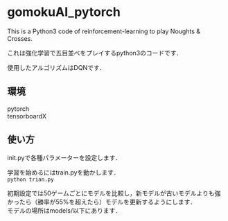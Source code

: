 # gomokuAI_pytorch

This is a Python3 code of reinforcement-learning to play Noughts & Crosses.

これは強化学習で五目並べをプレイするpython3のコードです．

使用したアルゴリズムはDQNです．

## 環境

pytorch  
tensorboardX

## 使い方

init.pyで各種パラメーターを設定します． 

学習を始めるにはtrain.pyを動かします．  
```python trian.py```  

初期設定では50ゲームごとにモデルを比較し，新モデルが古いモデルよりも強かったら（勝率が55%を超えたら）モデルを更新するようにします．  
モデルの場所はmodels/以下にあります．